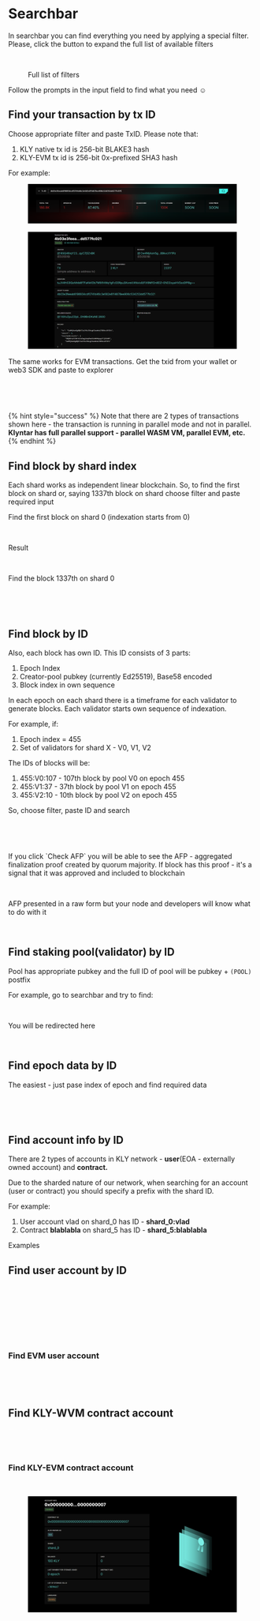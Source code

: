 # Searchbar

In searchbar you can find everything you need by applying a special filter. Please, click the button to expand the full list of available filters

<figure><img src="../../../.gitbook/assets/image (11) (1) (1).png" alt=""><figcaption><p>Full list of filters</p></figcaption></figure>

Follow the prompts in the input field to find what you need :relaxed:&#x20;

## Find your transaction by tx ID

Choose appropriate filter and paste TxID. Please note that:

1. KLY native tx id is 256-bit BLAKE3 hash
2. KLY-EVM tx id is 256-bit 0x-prefixed SHA3 hash

For example:

<figure><img src="../../../.gitbook/assets/image (1) (1) (1) (1) (1) (1) (1) (1) (1) (1) (1) (1) (1) (1) (1) (1) (1) (1) (1) (1) (1) (1).png" alt=""><figcaption></figcaption></figure>

<figure><img src="../../../.gitbook/assets/image (2) (1) (1) (1) (1) (1) (1) (1) (1) (1) (1) (1) (1) (1).png" alt=""><figcaption></figcaption></figure>

The same works for EVM transactions. Get the txid from your wallet or web3 SDK and paste to explorer

<figure><img src="../../../.gitbook/assets/image (3) (1) (1) (1) (1) (1) (1) (1) (1) (1) (1).png" alt=""><figcaption></figcaption></figure>

<figure><img src="../../../.gitbook/assets/image (4) (1) (1) (1) (1) (1) (1) (1) (1).png" alt=""><figcaption></figcaption></figure>

{% hint style="success" %}
Note that there are 2 types of transactions shown here - the transaction is running in parallel mode and not in parallel. **Klyntar has full parallel support - parallel WASM VM, parallel EVM, etc.**
{% endhint %}

## Find block by shard index&#x20;

Each shard works as independent linear blockchain. So, to find the first block on shard or, saying 1337th block on shard choose filter and paste required input

Find the first block on shard 0 (indexation starts from 0)

<figure><img src="../../../.gitbook/assets/image (5) (1) (1) (1) (1) (1) (1) (1) (1).png" alt=""><figcaption></figcaption></figure>

Result

<figure><img src="../../../.gitbook/assets/image (6) (1) (1) (1) (1) (1).png" alt=""><figcaption></figcaption></figure>

Find the block 1337th on shard 0

<figure><img src="../../../.gitbook/assets/image (8) (1) (1) (1).png" alt=""><figcaption></figcaption></figure>

<figure><img src="../../../.gitbook/assets/image (7) (1) (1) (1) (1) (1).png" alt=""><figcaption></figcaption></figure>

## Find block by ID

Also, each block has own ID. This ID consists of 3 parts:

1. Epoch Index
2. Creator-pool pubkey (currently Ed25519), Base58 encoded
3. Block index in own sequence

In each epoch on each shard there is a timeframe for each validator to generate blocks. Each validator starts own sequence of indexation.

For example, if:

1. Epoch index = 455
2. Set of validators for shard X - V0, V1, V2

The IDs of blocks will be:

1. 455:V0:107 - 107th block by pool V0 on epoch 455
2. 455:V1:37 - 37th block by pool V1 on epoch 455
3. 455:V2:10 - 10th block by pool V2 on epoch 455

So, choose filter, paste ID and search

<figure><img src="../../../.gitbook/assets/image (9) (1) (1).png" alt=""><figcaption></figcaption></figure>

<figure><img src="../../../.gitbook/assets/image (10) (1).png" alt=""><figcaption></figcaption></figure>

If you click \`Check AFP\` you will be able to see the AFP - aggregated finalization proof created by quorum majority. If block has this proof - it's a signal that it was approved and included to blockchain

<figure><img src="../../../.gitbook/assets/image (11) (1).png" alt=""><figcaption></figcaption></figure>

AFP presented in a raw form but your node and developers will know what to do with it

<figure><img src="../../../.gitbook/assets/image (12).png" alt=""><figcaption></figcaption></figure>

## Find staking pool(validator) by ID

Pool has appropriate pubkey and the full ID of pool will be pubkey + `(POOL)` postfix

For example, go to searchbar and try to find:

<figure><img src="../../../.gitbook/assets/image (13).png" alt=""><figcaption></figcaption></figure>

You will be redirected here

<figure><img src="../../../.gitbook/assets/image (14).png" alt=""><figcaption></figcaption></figure>

## Find epoch data by ID

The easiest - just pase index of epoch and find required data

<figure><img src="../../../.gitbook/assets/image (15).png" alt=""><figcaption></figcaption></figure>

<figure><img src="../../../.gitbook/assets/image (16).png" alt=""><figcaption></figcaption></figure>

## Find account info by ID

There are 2 types of accounts in KLY network - **user**(EOA - externally owned account) and **contract.**

Due to the sharded nature of our network, when searching for an account (user or contract) you should specify a prefix with the shard ID.

For example:

1. User account vlad on shard\_0 has ID - **shard\_0:vlad**
2. Contract **blablabla** on shard\_5 has ID - **shard\_5:blablabla**

Examples

## Find user account by ID

<figure><img src="../../../.gitbook/assets/image (17).png" alt=""><figcaption></figcaption></figure>

<figure><img src="../../../.gitbook/assets/image (32).png" alt=""><figcaption></figcaption></figure>

<figure><img src="../../../.gitbook/assets/image (19).png" alt=""><figcaption></figcaption></figure>

<figure><img src="../../../.gitbook/assets/image (33).png" alt=""><figcaption></figcaption></figure>

### Find EVM user account

<figure><img src="../../../.gitbook/assets/image (25).png" alt=""><figcaption></figcaption></figure>

<figure><img src="../../../.gitbook/assets/image (34).png" alt=""><figcaption></figcaption></figure>

## Find KLY-WVM contract account

<figure><img src="../../../.gitbook/assets/image (22).png" alt=""><figcaption></figcaption></figure>

<figure><img src="../../../.gitbook/assets/image (23).png" alt=""><figcaption></figcaption></figure>

### Find KLY-EVM contract account

<figure><img src="../../../.gitbook/assets/image (30).png" alt=""><figcaption></figcaption></figure>

<figure><img src="../../../.gitbook/assets/image (1) (1) (1) (1) (1) (1) (1) (1) (1) (1) (1) (1) (1) (1) (1) (1) (1) (1) (1) (1).png" alt=""><figcaption></figcaption></figure>

